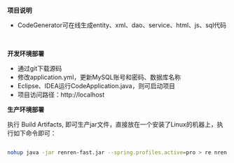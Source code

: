 **项目说明** 
- CodeGenerator可在线生成entity、xml、dao、service、html、js、sql代码
<br> 

 **开发环境部署**
- 通过git下载源码
- 修改application.yml，更新MySQL账号和密码、数据库名称
- Eclipse、IDEA运行CodeApplication.java，则可启动项目
- 项目访问路径：http://localhost

 **生产环境部署**

执行 Build Artifacts, 即可生产jar文件，直接放在一个安装了Linux的机器上，执行如下命令即可：
``` bash

nohup java -jar renren-fast.jar --spring.profiles.active=pro > re nren.log &

```